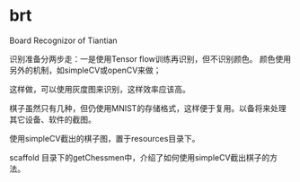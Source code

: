 # brt
Board Recognizor of Tiantian 


识别准备分两步走：一是使用Tensor flow训练再识别，但不识别颜色。
颜色使用另外的机制，如simpleCV或openCV来做；

这样做，可以使用灰度图来识别，这样效率应该高。

棋子虽然只有几种，但仍使用MNIST的存储格式，这样便于复用。以备将来处理其它设备、软件的截图。

使用simpleCV截出的棋子图，置于resources目录下。


scaffold 目录下的getChessmen中，介绍了如何使用simpleCV截出棋子的方法。

